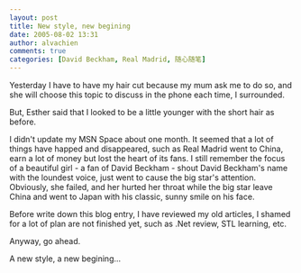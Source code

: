 ```yaml
---
layout: post
title: New style, new begining
date: 2005-08-02 13:31
author: alvachien
comments: true
categories: [David Beckham, Real Madrid, 随心随笔]
---
```


Yesterday I have to have my hair cut because my mum ask me to do so, and she will choose this topic to discuss in the phone each time, I surrounded.

But, Esther said that I looked to be a little younger with the short hair as before.

I didn't update my MSN Space about one month. It seemed that a lot of things have happed and disappeared, such as Real Madrid went to China, earn a lot of money but lost the heart of its fans. I still remember the focus of a beautiful girl - a fan of David Beckham - shout David Beckham's name with the loundest voice, just went to cause the big star's attention. Obviously, she failed, and her hurted her throat while the big star leave China and went to Japan with his classic, sunny smile on his face.

Before write down this blog entry, I have reviewed my old articles, I shamed for a lot of plan are not finished yet, such as .Net review, STL learning, etc.

Anyway, go ahead.

A new style, a new begining...

